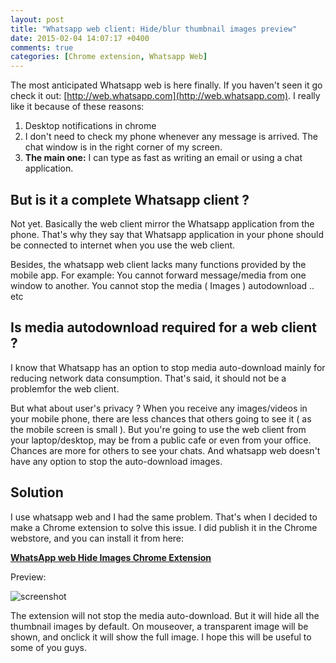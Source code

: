 ```yaml
---
layout: post
title: "Whatsapp web client: Hide/blur thumbnail images preview"
date: 2015-02-04 14:07:17 +0400
comments: true
categories: [Chrome extension, Whatsapp Web]
---
```


The most anticipated Whatsapp web is here finally. If you haven't seen it go check it out: [http://web.whatsapp.com](http://web.whatsapp.com). I really like it because of these reasons:
    
1. Desktop notifications in chrome
2. I don't need to check my phone whenever any message is arrived. The chat window is in the right corner of my screen.
3. **The main one:** I can type as fast as writing an email or using a chat application.

<!-- more -->

## But is it a complete Whatsapp client ?

Not yet. Basically the web client mirror the Whatsapp application from the phone. That's why they say that Whatsapp application in your phone should be connected to internet when you use the web client.

Besides, the whatsapp web client lacks many functions provided by the mobile app. For example: You cannot forward message/media from one window to another. You cannot stop the media ( Images ) autodownload .. etc

## Is media autodownload required for a web client ?

I know that Whatsapp has an option to stop media auto-download mainly for reducing network data consumption. That's said, it should not be a problemfor the web client.

But what about user's privacy ? When you receive any images/videos in your mobile phone, there are less chances that others going to see it ( as the mobile screen is small ). But you're going to use the web client from your laptop/desktop, may be from a public cafe or even from your office. Chances are more for others to see your chats. And whatsapp web doesn't have any option to stop the auto-download images.

## Solution

I use whatsapp web and I had the same problem. That's when I decided to make a Chrome extension to solve this issue. I did publish it in the Chrome webstore, and you can install it from here:

**[WhatsApp web Hide Images Chrome Extension](https://chrome.google.com/webstore/detail/whatsapp-web-hide-media-i/elioehejcldpnphaohhkcdjhjojjbkim)**

Preview:

![screenshot](https://lh6.googleusercontent.com/u8Y1oIPCC_ejXU5OlpQJIxZCHEJr5Fx-HsV9UzG6KnR0gk6VmrkcHnN-QjRCQRqbMTy5xnTM=s640-h400-e365)

The extension will not stop the media auto-download. But it will hide all the thumbnail images by default. On mouseover, a transparent image will be shown, and onclick it will show the full image. I hope this will be useful to some of you guys.





